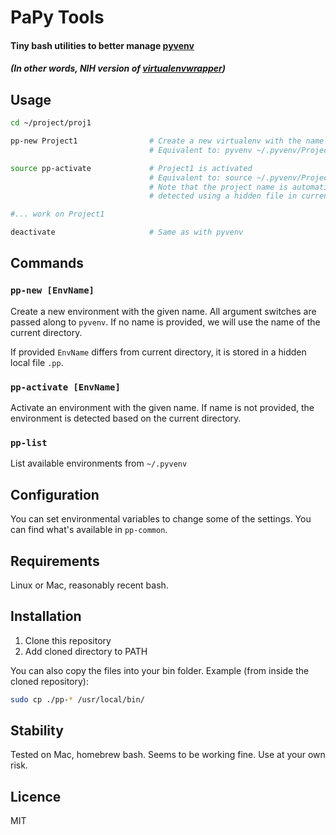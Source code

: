 # PaPy Tools

#### Tiny bash utilities to better manage [pyvenv](https://docs.python.org/3/library/venv.html)

##### (In other words, NIH version of [virtualenvwrapper](https://virtualenvwrapper.readthedocs.io/en/latest/))


## Usage

```sh
cd ~/project/proj1

pp-new Project1                # Create a new virtualenv with the name "Project1"
                               # Equivalent to: pyvenv ~/.pyvenv/Project1

source pp-activate             # Project1 is activated
                               # Equivalent to: source ~/.pyvenv/Project1/bin/activate
                               # Note that the project name is automatically
                               # detected using a hidden file in current directory

#... work on Project1

deactivate                     # Same as with pyvenv
```

## Commands

### `pp-new [EnvName]`
Create a new environment with the given name. All argument switches are passed along to `pyvenv`.
If no name is provided, we will use the name of the current directory.

If provided `EnvName` differs from current directory, it is stored in a hidden local file `.pp`.

### `pp-activate [EnvName]`
Activate an environment with the given name. If name is not provided, the environment is detected
based on the current directory.

### `pp-list`
List available environments from `~/.pyvenv`

## Configuration

You can set environmental variables to change some of the settings. You can find what's available
in `pp-common`.

## Requirements

Linux or Mac, reasonably recent bash.

## Installation

1. Clone this repository
2. Add cloned directory to PATH

You can also copy the files into your bin folder. Example (from inside the cloned repository):

```sh
sudo cp ./pp-* /usr/local/bin/
```

## Stability

Tested on Mac, homebrew bash. Seems to be working fine.
Use at your own risk.

## Licence

MIT
